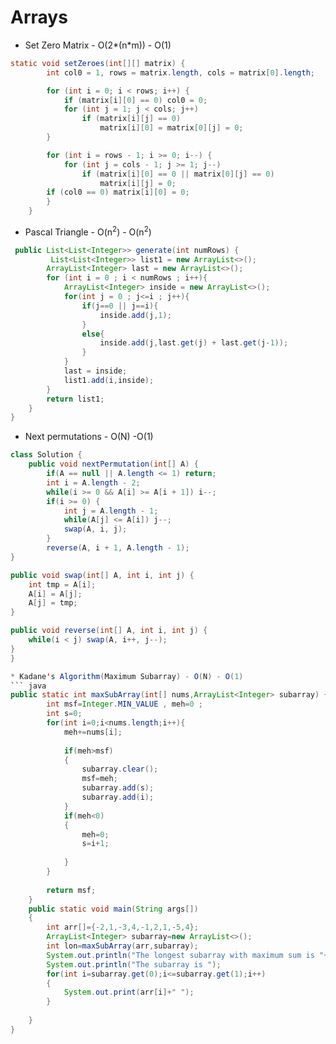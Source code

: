 # Arrays
* Set Zero Matrix - O(2*(n*m)) - O(1)

``` java
static void setZeroes(int[][] matrix) {
        int col0 = 1, rows = matrix.length, cols = matrix[0].length;

        for (int i = 0; i < rows; i++) {
            if (matrix[i][0] == 0) col0 = 0;
            for (int j = 1; j < cols; j++)
                if (matrix[i][j] == 0)
                    matrix[i][0] = matrix[0][j] = 0;
        }

        for (int i = rows - 1; i >= 0; i--) {
            for (int j = cols - 1; j >= 1; j--)
                if (matrix[i][0] == 0 || matrix[0][j] == 0)
                    matrix[i][j] = 0;
        if (col0 == 0) matrix[i][0] = 0;
        }
    }
```

* Pascal Triangle - O(n<sup>2</sup>) - O(n<sup>2</sup>)

```java
 public List<List<Integer>> generate(int numRows) {
         List<List<Integer>> list1 = new ArrayList<>();
        ArrayList<Integer> last = new ArrayList<>();
        for (int i = 0 ; i < numRows ; i++){
            ArrayList<Integer> inside = new ArrayList<>();
            for(int j = 0 ; j<=i ; j++){
                if(j==0 || j==i){
                    inside.add(j,1);
                }
                else{
                    inside.add(j,last.get(j) + last.get(j-1));
                }
            }
            last = inside;
            list1.add(i,inside);
        }
        return list1;
    }
}
```
* Next permutations - O(N) -O(1)
``` java
class Solution {
    public void nextPermutation(int[] A) {
        if(A == null || A.length <= 1) return;
        int i = A.length - 2;
        while(i >= 0 && A[i] >= A[i + 1]) i--; 
        if(i >= 0) {                           
            int j = A.length - 1;              
            while(A[j] <= A[i]) j--;      
            swap(A, i, j);                     
        }
        reverse(A, i + 1, A.length - 1);      
}

public void swap(int[] A, int i, int j) {
    int tmp = A[i];
    A[i] = A[j];
    A[j] = tmp;
}

public void reverse(int[] A, int i, int j) {
    while(i < j) swap(A, i++, j--);
}
}

* Kadane's Algorithm(Maximum Subarray) - O(N) - O(1)
``` java
public static int maxSubArray(int[] nums,ArrayList<Integer> subarray) { 
        int msf=Integer.MIN_VALUE , meh=0 ; 
        int s=0;
        for(int i=0;i<nums.length;i++){ 
            meh+=nums[i]; 
            
            if(meh>msf)
            { 
                subarray.clear();
                msf=meh; 
                subarray.add(s); 
                subarray.add(i); 
            } 
            if(meh<0)
            {
                meh=0; 
                s=i+1;
                
            } 
        } 
 
        return msf; 
    } 
    public static void main(String args[])
    {
        int arr[]={-2,1,-3,4,-1,2,1,-5,4};
        ArrayList<Integer> subarray=new ArrayList<>();
        int lon=maxSubArray(arr,subarray);
        System.out.println("The longest subarray with maximum sum is "+lon);
        System.out.println("The subarray is ");
        for(int i=subarray.get(0);i<=subarray.get(1);i++)
        {
            System.out.print(arr[i]+" ");
        }
        
    }
}
```
